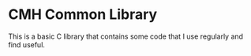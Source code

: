 # CMH Common Library
This is a basic C library that contains some code that I use regularly and find useful.
